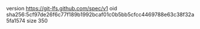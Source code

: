 version https://git-lfs.github.com/spec/v1
oid sha256:5cf97de26f6c77f189b1992bcaf01c0b5bb5cfcc4469788e63c38f32a5fa1574
size 350
